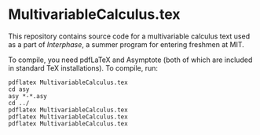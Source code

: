 # MultivariableCalculus.tex

This repository contains source code for a multivariable calculus text used as a part of *Interphase*, a summer program for entering freshmen at MIT.

To compile, you need pdfLaTeX and Asymptote (both of which are included in standard TeX installations). To compile, run: 

```
pdflatex MultivariableCalculus.tex
cd asy
asy *-*.asy
cd ../
pdflatex MultivariableCalculus.tex
pdflatex MultivariableCalculus.tex
pdflatex MultivariableCalculus.tex
```